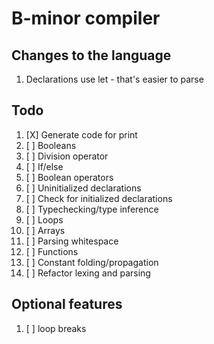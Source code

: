 # B-minor compiler

## Changes to the language
1. Declarations use let - that's easier to parse

## Todo
1. [X] Generate code for print
2. [ ] Booleans
3. [ ] Division operator
4. [ ] If/else
5. [ ] Boolean operators
6. [ ] Uninitialized declarations
7. [ ] Check for initialized declarations
8. [ ] Typechecking/type inference
9. [ ] Loops
10. [ ] Arrays
11. [ ] Parsing whitespace
12. [ ] Functions
13. [ ] Constant folding/propagation
14. [ ] Refactor lexing and parsing

## Optional features
1. [ ] loop breaks
